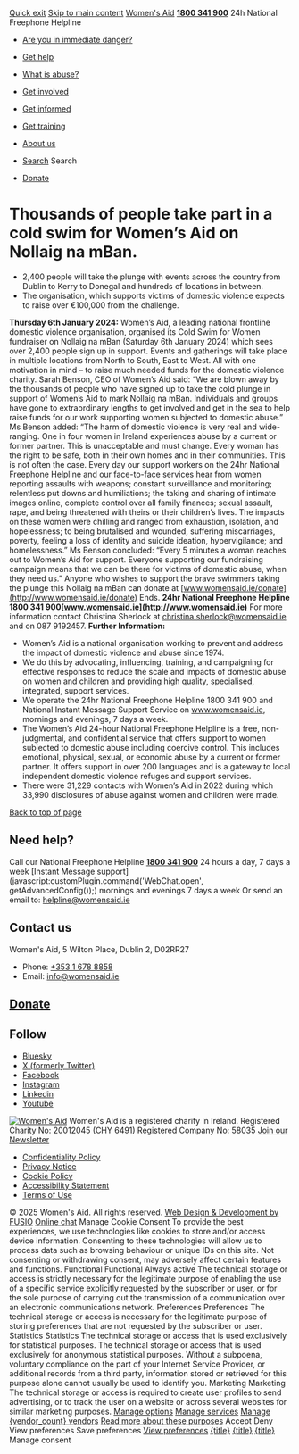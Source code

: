 [Quick exit](https://www.womensaid.ie/get-informed/news-events/media-releases/thousands-of-people-take-part-in-a-cold-swim-for-womens-aid-on-nollaig-na-mban/#exit)
[Skip to main content](https://www.womensaid.ie/get-informed/news-events/media-releases/thousands-of-people-take-part-in-a-cold-swim-for-womens-aid-on-nollaig-na-mban/#pagecontent "Skip to main content")
[Women's Aid](https://www.womensaid.ie/)
**[1800 341 900](tel:1800341900)** 24h National Freephone Helpline
  * [Are you in immediate danger?](https://www.womensaid.ie/are-you-in-immediate-danger/)
  * [Get help](https://www.womensaid.ie/get-help/)
  * [What is abuse?](https://www.womensaid.ie/what-is-abuse/)
  * [Get involved](https://www.womensaid.ie/get-involved/)
  * [Get informed](https://www.womensaid.ie/get-informed/)
  * [Get training](https://www.womensaid.ie/get-training/)
  * [About us](https://www.womensaid.ie/about-us/)


  * [Search](https://www.womensaid.ie/get-informed/news-events/media-releases/thousands-of-people-take-part-in-a-cold-swim-for-womens-aid-on-nollaig-na-mban/)
Search
  * [Donate](https://www.womensaid.ie/get-involved/donate/)


# Thousands of people take part in a cold swim for Women’s Aid on Nollaig na mBan.
  * 2,400 people will take the plunge with events across the country from Dublin to Kerry to Donegal and hundreds of locations in between.
  * The organisation, which supports victims of domestic violence expects to raise over €100,000 from the challenge.


**Thursday 6th January 2024:** Women’s Aid, a leading national frontline domestic violence organisation, organised its Cold Swim for Women fundraiser on Nollaig na mBan (Saturday 6th January 2024) which sees over 2,400 people sign up in support. Events and gatherings will take place in multiple locations from North to South, East to West. All with one motivation in mind – to raise much needed funds for the domestic violence charity. 
Sarah Benson, CEO of Women’s Aid said:
“We are blown away by the thousands of people who have signed up to take the cold plunge in support of Women’s Aid to mark Nollaig na mBan. Individuals and groups have gone to extraordinary lengths to get involved and get in the sea to help raise funds for our work supporting women subjected to domestic abuse.”
Ms Benson added:
“The harm of domestic violence is very real and wide-ranging. One in four women in Ireland experiences abuse by a current or former partner. This is unacceptable and must change. Every woman has the right to be safe, both in their own homes and in their communities. This is not often the case. Every day our support workers on the 24hr National Freephone Helpline and our face-to-face services hear from women reporting assaults with weapons; constant surveillance and monitoring; relentless put downs and humiliations; the taking and sharing of intimate images online, complete control over all family finances; sexual assault, rape, and being threatened with theirs or their children’s lives. The impacts on these women were chilling and ranged from exhaustion, isolation, and hopelessness; to being brutalised and wounded, suffering miscarriages, poverty, feeling a loss of identity and suicide ideation, hypervigilance; and homelessness.”
Ms Benson concluded:
“Every 5 minutes a woman reaches out to Women’s Aid for support. Everyone supporting our fundraising campaign means that we can be there for victims of domestic abuse, when they need us.”
Anyone who wishes to support the brave swimmers taking the plunge this Nollaig na mBan can donate at [www.womensaid.ie/donate](http://www.womensaid.ie/donate)
Ends.
**24hr National Freephone Helpline 1800 341 900[www.womensaid.ie](http://www.womensaid.ie)**
For more information contact Christina Sherlock at christina.sherlock@womensaid.ie and on 087 9192457.
**Further Information:**
  * Women’s Aid is a national organisation working to prevent and address the impact of domestic violence and abuse since 1974.
  * We do this by advocating, influencing, training, and campaigning for effective responses to reduce the scale and impacts of domestic abuse on women and children and providing high quality, specialised, integrated, support services.
  * We operate the 24hr National Freephone Helpline 1800 341 900 and National Instant Message Support Service on www.womensaid.ie, mornings and evenings, 7 days a week. 
  * The Women’s Aid 24-hour National Freephone Helpline is a free, non-judgmental, and confidential service that offers support to women subjected to domestic abuse including coercive control. This includes emotional, physical, sexual, or economic abuse by a current or former partner. It offers support in over 200 languages and is a gateway to local independent domestic violence refuges and support services.
  * There were 31,229 contacts with Women’s Aid in 2022 during which 33,990 disclosures of abuse against women and children were made.


[Back to top of page](https://www.womensaid.ie/get-informed/news-events/media-releases/thousands-of-people-take-part-in-a-cold-swim-for-womens-aid-on-nollaig-na-mban/#top)
## Need help?
Call our National Freephone Helpline **[1800 341 900](tel:1800341900)** 24 hours a day, 7 days a week 
[Instant Message support](javascript:customPlugin.command\('WebChat.open', getAdvancedConfig\(\)\);) mornings and evenings 7 days a week
Or send an email to: helpline@womensaid.ie
## Contact us
Women's Aid, 5 Wilton Place, Dublin 2, D02RR27
  * Phone: [+353 1 678 8858](tel:+35316788858)
  * Email: info@womensaid.ie


## [Donate](https://www.womensaid.ie/get-involved/donate/)
## Follow
  * [Bluesky](https://bsky.app/profile/womensaidireland.bsky.social)
  * [X (formerly Twitter)](https://x.com/Womens_Aid)
  * [Facebook](https://www.facebook.com/womensaid.ie)
  * [Instagram](https://www.instagram.com/womens.aid)
  * [Linkedin](https://www.linkedin.com/company/women's-aid/)
  * [Youtube](https://www.youtube.com/@womensaidireland)


[![Women's Aid](https://www.womensaid.ie/app/themes/womensaidsage9/resources/assets/img/womens-aid-logo-white.svg)](https://www.womensaid.ie/get-informed/news-events/media-releases/thousands-of-people-take-part-in-a-cold-swim-for-womens-aid-on-nollaig-na-mban/)
Women's Aid is a registered charity in Ireland.
Registered Charity No: 20012045 (CHY 6491) Registered Company No: 58035
[Join our Newsletter](https://www.womensaid.ie/get-informed/news-events/newsletter/)
  * [Confidentiality Policy](https://www.womensaid.ie/about-us/compliance/confidentiality-policy/)
  * [Privacy Notice](https://www.womensaid.ie/about-us/compliance/privacy-notice/)
  * [Cookie Policy](https://www.womensaid.ie/about-us/compliance/cookie-policy/)
  * [Accessibility Statement](https://www.womensaid.ie/about-us/compliance/accessibility-statement/)
  * [Terms of Use](https://www.womensaid.ie/about-us/compliance/terms-of-use/)


© 2025 Women's Aid. All rights reserved. [Web Design & Development by FUSIO](https://www.fusio.net/?utm_source=WomensAid&utm_medium=Website&utm_campaign=ClientLinks)
[Online chat](https://www.womensaid.ie/get-informed/news-events/media-releases/thousands-of-people-take-part-in-a-cold-swim-for-womens-aid-on-nollaig-na-mban/#chat)
Manage Cookie Consent
To provide the best experiences, we use technologies like cookies to store and/or access device information. Consenting to these technologies will allow us to process data such as browsing behaviour or unique IDs on this site. Not consenting or withdrawing consent, may adversely affect certain features and functions.
Functional Functional Always active 
The technical storage or access is strictly necessary for the legitimate purpose of enabling the use of a specific service explicitly requested by the subscriber or user, or for the sole purpose of carrying out the transmission of a communication over an electronic communications network.
Preferences Preferences
The technical storage or access is necessary for the legitimate purpose of storing preferences that are not requested by the subscriber or user.
Statistics Statistics
The technical storage or access that is used exclusively for statistical purposes. The technical storage or access that is used exclusively for anonymous statistical purposes. Without a subpoena, voluntary compliance on the part of your Internet Service Provider, or additional records from a third party, information stored or retrieved for this purpose alone cannot usually be used to identify you.
Marketing Marketing
The technical storage or access is required to create user profiles to send advertising, or to track the user on a website or across several websites for similar marketing purposes.
[Manage options](https://www.womensaid.ie/get-informed/news-events/media-releases/thousands-of-people-take-part-in-a-cold-swim-for-womens-aid-on-nollaig-na-mban/) [Manage services](https://www.womensaid.ie/get-informed/news-events/media-releases/thousands-of-people-take-part-in-a-cold-swim-for-womens-aid-on-nollaig-na-mban/) [Manage {vendor_count} vendors](https://www.womensaid.ie/get-informed/news-events/media-releases/thousands-of-people-take-part-in-a-cold-swim-for-womens-aid-on-nollaig-na-mban/) [Read more about these purposes](https://cookiedatabase.org/tcf/purposes/)
Accept Deny View preferences Save preferences [View preferences](https://www.womensaid.ie/get-informed/news-events/media-releases/thousands-of-people-take-part-in-a-cold-swim-for-womens-aid-on-nollaig-na-mban/)
[{title}](https://www.womensaid.ie/get-informed/news-events/media-releases/thousands-of-people-take-part-in-a-cold-swim-for-womens-aid-on-nollaig-na-mban/) [{title}](https://www.womensaid.ie/get-informed/news-events/media-releases/thousands-of-people-take-part-in-a-cold-swim-for-womens-aid-on-nollaig-na-mban/) [{title}](https://www.womensaid.ie/get-informed/news-events/media-releases/thousands-of-people-take-part-in-a-cold-swim-for-womens-aid-on-nollaig-na-mban/)
Manage consent
